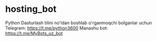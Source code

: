 # hosting_bot
Python Dasturlash tilini no'ldan boshlab o'rganmoqchi bolganlar uchun
Telegram: https://t.me/python3600
Manashu bot: https://t.me/MyBots_uz_bot
